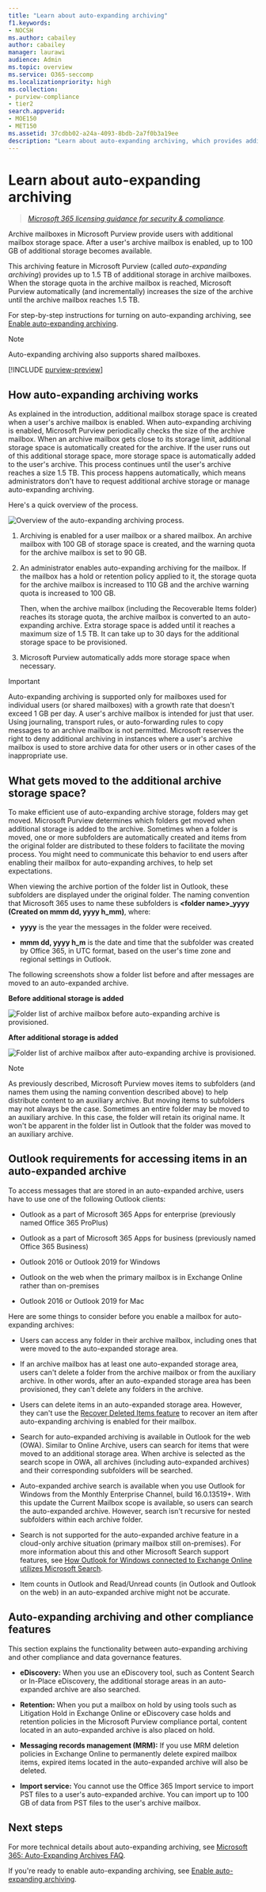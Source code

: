 ```yaml
---
title: "Learn about auto-expanding archiving"
f1.keywords:
- NOCSH
ms.author: cabailey
author: cabailey
manager: laurawi
audience: Admin
ms.topic: overview
ms.service: O365-seccomp
ms.localizationpriority: high
ms.collection:
- purview-compliance
- tier2
search.appverid:
- MOE150
- MET150
ms.assetid: 37cdbb02-a24a-4093-8bdb-2a7f0b3a19ee
description: "Learn about auto-expanding archiving, which provides additional archive storage for Exchange Online mailboxes."
---
```


# Learn about auto-expanding archiving

>*[Microsoft 365 licensing guidance for security & compliance](/office365/servicedescriptions/microsoft-365-service-descriptions/microsoft-365-tenantlevel-services-licensing-guidance/microsoft-365-security-compliance-licensing-guidance).*

Archive mailboxes in Microsoft Purview provide users with additional mailbox storage space. After a user's archive mailbox is enabled, up to 100 GB of additional storage becomes available.

This archiving feature in Microsoft Purview (called *auto-expanding archiving*) provides up to 1.5 TB of additional storage in archive mailboxes. When the storage quota in the archive mailbox is reached, Microsoft Purview automatically (and incrementally) increases the size of the archive until the archive mailbox reaches 1.5 TB.

For step-by-step instructions for turning on auto-expanding archiving, see [Enable auto-expanding archiving](enable-autoexpanding-archiving.md).

> [!NOTE]
> Auto-expanding archiving also supports shared mailboxes.

[!INCLUDE [purview-preview](../includes/purview-preview.md)]

## How auto-expanding archiving works

As explained in the introduction, additional mailbox storage space is created when a user's archive mailbox is enabled. When auto-expanding archiving is enabled, Microsoft Purview periodically checks the size of the archive mailbox. When an archive mailbox gets close to its storage limit, additional storage space is automatically created for the archive. If the user runs out of this additional storage space, more storage space is automatically added to the user's archive. This process continues until the user's archive reaches a size 1.5 TB. This process happens automatically, which means administrators don't have to request additional archive storage or manage auto-expanding archiving.

Here's a quick overview of the process.

![Overview of the auto-expanding archiving process.](../media/74355385-d990-44fe-8a87-6c3639d1f63f.png)

1. Archiving is enabled for a user mailbox or a shared mailbox. An archive mailbox with 100 GB of storage space is created, and the warning quota for the archive mailbox is set to 90 GB.

2. An administrator enables auto-expanding archiving for the mailbox. If the mailbox has a hold or retention policy applied to it, the storage quota for the archive mailbox is increased to 110 GB and the archive warning quota is increased to 100 GB.
    
    Then, when the archive mailbox (including the Recoverable Items folder) reaches its storage quota, the archive mailbox is converted to an auto-expanding archive. Extra storage space is added until it reaches a maximum size of 1.5 TB. It can take up to 30 days for the additional storage space to be provisioned.

3. Microsoft Purview automatically adds more storage space when necessary.

> [!IMPORTANT]
> Auto-expanding archiving is supported only for mailboxes used for individual users (or shared mailboxes) with a growth rate that doesn't exceed 1 GB per day. A user's archive mailbox is intended for just that user. Using journaling, transport rules, or auto-forwarding rules to copy messages to an archive mailbox is not permitted. Microsoft reserves the right to deny additional archiving in instances where a user's archive mailbox is used to store archive data for other users or in other cases of the inappropriate use.

## What gets moved to the additional archive storage space?

To make efficient use of auto-expanding archive storage, folders may get moved. Microsoft Purview determines which folders get moved when additional storage is added to the archive. Sometimes when a folder is moved, one or more subfolders are automatically created and items from the original folder are distributed to these folders to facilitate the moving process. You might need to communicate this behavior to end users after enabling their mailbox for auto-expanding archives, to help set expectations.

When viewing the archive portion of the folder list in Outlook, these subfolders are displayed under the original folder. The naming convention that Microsoft 365 uses to name these subfolders is **\<folder name\>_yyyy (Created on mmm dd, yyyy h_mm)**, where:

- **yyyy** is the year the messages in the folder were received.

- **mmm dd, yyyy h_m** is the date and time that the subfolder was created by Office 365, in UTC format, based on the user's time zone and regional settings in Outlook.

The following screenshots show a folder list before and after messages are moved to an auto-expanded archive.

 **Before additional storage is added**

![Folder list of archive mailbox before auto-expanding archive is provisioned.](../media/5d6d6420-e562-4912-aaab-1c111762b3f6.png)

 **After additional storage is added**

![Folder list of archive mailbox after auto-expanding archive is provisioned.](../media/c03c5f51-23fa-4fc2-b887-7e7e5cce30da.png)

> [!NOTE]
> As previously described, Microsoft Purview moves items to subfolders (and names them using the naming convention described above) to help distribute content to an auxiliary archive. But moving items to subfolders may not always be the case. Sometimes an entire folder may be moved to an auxiliary archive. In this case, the folder will retain its original name. It won't be apparent in the folder list in Outlook that the folder was moved to an auxiliary archive.

## Outlook requirements for accessing items in an auto-expanded archive

To access messages that are stored in an auto-expanded archive, users have to use one of the following Outlook clients:

- Outlook as a part of Microsoft 365 Apps for enterprise (previously named Office 365 ProPlus)

- Outlook as a part of Microsoft 365 Apps for business (previously named Office 365 Business)

- Outlook 2016 or Outlook 2019 for Windows

- Outlook on the web when the primary mailbox is in Exchange Online rather than on-premises

- Outlook 2016 or Outlook 2019 for Mac

Here are some things to consider before you enable a mailbox for auto-expanding archives:

- Users can access any folder in their archive mailbox, including ones that were moved to the auto-expanded storage area.

- If an archive mailbox has at least one auto-expanded storage area, users can't delete a folder from the archive mailbox or from the auxiliary archive. In other words, after an auto-expanded storage area has been provisioned, they can't delete any folders in the archive.

- Users can delete items in an auto-expanded storage area. However, they can't use the [Recover Deleted Items feature](https://support.microsoft.com/office/recover-deleted-items-in-outlook-for-windows-49e81f3c-c8f4-4426-a0b9-c0fd751d48ce) to recover an item after auto-expanding archiving is enabled for their mailbox.

- Search for auto-expanded archiving is available in Outlook for the web (OWA). Similar to Online Archive, users can search for items that were moved to an additional storage area. When archive is selected as the search scope in OWA, all archives (including auto-expanded archives) and their corresponding subfolders will be searched.

- Auto-expanded archive search is available when you use Outlook for Windows from the Monthly Enterprise Channel, build 16.0.13519+. With this update the Current Mailbox scope is available, so users can search the auto-expanded archive. However, search isn't recursive for nested subfolders within each archive folder.

- Search is not supported for the auto-expanded archive feature in a cloud-only archive situation (primary mailbox still on-premises). For more information about this and other Microsoft Search support features, see [How Outlook for Windows connected to Exchange Online utilizes Microsoft Search](https://techcommunity.microsoft.com/t5/outlook-global-customer-service/how-outlook-for-windows-connected-to-exchange-online-utilizes/ba-p/1715045). 

- Item counts in Outlook and Read/Unread counts (in Outlook and Outlook on the web) in an auto-expanded archive might not be accurate.

## Auto-expanding archiving and other compliance features

This section explains the functionality between auto-expanding archiving and other compliance and data governance features.

- **eDiscovery:** When you use an eDiscovery tool, such as Content Search or In-Place eDiscovery, the additional storage areas in an auto-expanded archive are also searched.

- **Retention:** When you put a mailbox on hold by using tools such as Litigation Hold in Exchange Online or eDiscovery case holds and retention policies in the Microsoft Purview compliance portal, content located in an auto-expanded archive is also placed on hold.

- **Messaging records management (MRM):** If you use MRM deletion policies in Exchange Online to permanently delete expired mailbox items, expired items located in the auto-expanded archive will also be deleted.

- **Import service:** You cannot use the Office 365 Import service to import PST files to a user's auto-expanded archive. You can import up to 100 GB of data from PST files to the user's archive mailbox.

## Next steps

For more technical details about auto-expanding archiving, see [Microsoft 365: Auto-Expanding Archives FAQ](https://techcommunity.microsoft.com/t5/exchange-team-blog/office-365-auto-expanding-archives-faq/ba-p/607784).

If you're ready to enable auto-expanding archiving, see [Enable auto-expanding archiving](enable-autoexpanding-archiving.md).
